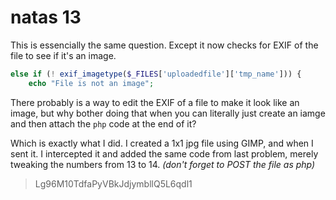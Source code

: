 # natas 13

This is essencially the same question. Except it now checks for EXIF of the file to see if it's an image. 

```php
else if (! exif_imagetype($_FILES['uploadedfile']['tmp_name'])) {
    echo "File is not an image"; 
```

There probably is a way to edit the EXIF of a file to make it look like an image, but why bother doing that when you can literally just create an iamge and then attach the `php` code at the end of it? 

Which is exactly what I did. I created a 1x1 jpg file using GIMP, and when I sent it. I intercepted it and added the same code from last problem, merely tweaking the numbers from 13 to 14. *(don't forget to POST the file as php)*


> Lg96M10TdfaPyVBkJdjymbllQ5L6qdl1